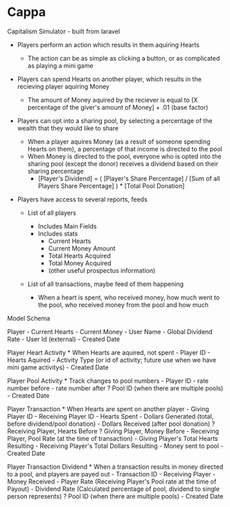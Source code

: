 Cappa
=====

Capitalism Simulator - built from laravel

- Players perform an action which results in them aquiring Hearts
    - The action can be as simple as clicking a button, or as complicated as playing a mini game
- Players can spend Hearts on another player, which results in the recieving player aquiring Money
    - The amount of Money aquired by the reciever is equal to [X percentage of the giver's amount of Money] + .01 (base factor)
- Players can opt into a sharing pool, by selecting a percentage of the wealth that they would like to share
    - When a player aquires Money (as a result of someone spending Hearts on them), a percentage of that income is directed to the pool
    - When Money is directed to the pool, everyone who is opted into the sharing pool (except the donor) receives a dividend based on their sharing percentage
        - [Player's Dividend] = ( [Player's Share Percentage] / [Sum of all Players Share Percentage] ) * [Total Pool Donation] 

- Players have access to several reports, feeds
    - List of all players
        - Includes Main Fields
        - Includes stats
            - Current Hearts
            - Current Money Amount
            - Total Hearts Acquired
            - Total Money Acquired
            - (other useful prospectus information)

    - List of all transactions, maybe feed of them happening
        - When a heart is spent, who received money, how much went to the pool, who received money from the pool and how much

Model Schema

Player
    - Current Hearts
    - Current Money
    - User Name
    - Global Dividend Rate
    - User Id (external)
    - Created Date


Player Heart Activity
    * When Hearts are aquired, not spent
    - Player ID
    - Hearts Aquired
    - Activity Type (or id of activity; future use when we have mini game activitys)
    - Created Date

Player Pool Activity
    * Track changes to pool numbers
    - Player ID
    - rate number before
    - rate number after
    ? Pool ID (when there are multiple pools)
    - Created Date


Player Transaction
    * When Hearts are spent on another player
    - Giving Player ID
    - Receiving Player ID
    - Hearts Spent
    - Dollars Generated (total, before dividend/pool donation)
    - Dollars Received (after pool donation)
    ? Receiving Player, Hearts Before
    ? Giving Player, Money Before
    - Receiving Player, Pool Rate (at the time of transaction)
    - Giving Player's Total Hearts Resulting
    - Receiving Player's Total Dollars Resulting
    - Money sent to pool 
    - Created Date

Player Transaction Dividend
    * When a transaction results in money directed to a pool, and players are payed out
    - Transaction ID
    - Receiving Player
    - Money Received
    - Player Rate (Receiving Player's Pool rate at the time of Payout)
    - Dividend Rate (Calculated percentage of pool, dividend to single person represents)
    ? Pool ID (when there are multiple pools)
    - Created Date






